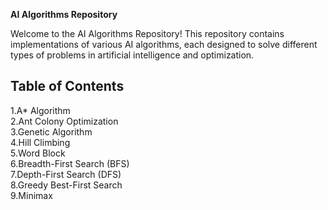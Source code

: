 **AI Algorithms Repository** 

Welcome to the AI Algorithms Repository! This repository contains implementations of various AI algorithms, each designed to solve different types of problems in artificial intelligence and optimization.

## Table of Contents
1.A* Algorithm </br>
2.Ant Colony Optimization </br>
3.Genetic Algorithm </br>
4.Hill Climbing </br>
5.Word Block </br>
6.Breadth-First Search (BFS) </br>
7.Depth-First Search (DFS) </br>
8.Greedy Best-First Search </br>
9.Minimax </br>
